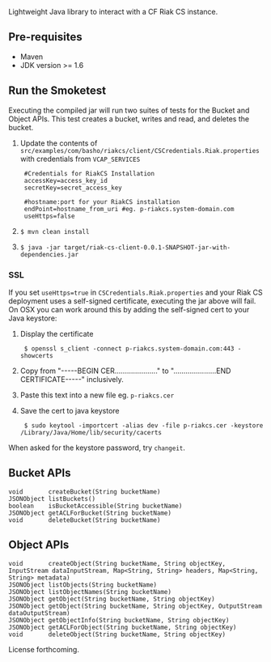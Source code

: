 Lightweight Java library to interact with a CF Riak CS instance.

## Pre-requisites

* Maven
* JDK version >= 1.6

## Run the Smoketest

Executing the compiled jar will run two suites of tests for the Bucket and Object APIs. This test creates a bucket, writes and read, and deletes the bucket.

1. Update the contents of `src/examples/com/basho/riakcs/client/CSCredentials.Riak.properties` with credentials from `VCAP_SERVICES`

        #Credentials for RiakCS Installation
        accessKey=access_key_id
        secretKey=secret_access_key
        
        #hostname:port for your RiakCS installation
        endPoint=hostname_from_uri #eg. p-riakcs.system-domain.com
        useHttps=false

1. `$ mvn clean install`
1. `$ java -jar target/riak-cs-client-0.0.1-SNAPSHOT-jar-with-dependencies.jar`

### SSL

If you set `useHttps=true` in `CSCredentials.Riak.properties` and your Riak CS deployment uses a self-signed certificate, executing the jar above will fail. On OSX you can work around this by adding the self-signed cert to your Java keystore:

1. Display the certificate

        $ openssl s_client -connect p-riakcs.system-domain.com:443 -showcerts
1. Copy from "-----BEGIN CER....................." to ".....................END CERTIFICATE-----" inclusively.
1. Paste this text into a new file eg. `p-riakcs.cer`
1. Save the cert to java keystore

        $ sudo keytool -importcert -alias dev -file p-riakcs.cer -keystore /Library/Java/Home/lib/security/cacerts

When asked for the keystore password, try `changeit`.

## Bucket APIs

    void       createBucket(String bucketName)
    JSONObject listBuckets()
    boolean    isBucketAccessible(String bucketName)
    JSONObject getACLForBucket(String bucketName)
    void       deleteBucket(String bucketName)

## Object APIs

    void       createObject(String bucketName, String objectKey, InputStream dataInputStream, Map<String, String> headers, Map<String, String> metadata)
    JSONObject listObjects(String bucketName)
    JSONObject listObjectNames(String bucketName)
    JSONObject getObject(String bucketName, String objectKey)
    JSONObject getObject(String bucketName, String objectKey, OutputStream dataOutputStream)
    JSONObject getObjectInfo(String bucketName, String objectKey)
    JSONObject getACLForObject(String bucketName, String objectKey)
    void       deleteObject(String bucketName, String objectKey)

License forthcoming.
